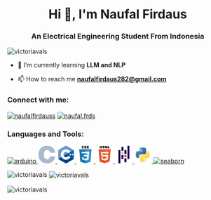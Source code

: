 <h1 align="center">Hi 👋, I'm Naufal Firdaus</h1>
<h3 align="center">An Electrical Engineering Student From Indonesia</h3>

<p align="left"> <img src="https://komarev.com/ghpvc/?username=victoriavals&label=Profile%20views&color=0e75b6&style=flat" alt="victoriavals" /> </p>

- 🌱 I’m currently learning **LLM and NLP**

- 📫 How to reach me **naufalfirdaus282@gmail.com**

<h3 align="left">Connect with me:</h3>
<p align="left">
<a href="https://linkedin.com/in/naufalfirdauss" target="blank"><img align="center" src="https://raw.githubusercontent.com/rahuldkjain/github-profile-readme-generator/master/src/images/icons/Social/linked-in-alt.svg" alt="naufalfirdauss" height="30" width="40" /></a>
<a href="https://instagram.com/naufal.frds" target="blank"><img align="center" src="https://raw.githubusercontent.com/rahuldkjain/github-profile-readme-generator/master/src/images/icons/Social/instagram.svg" alt="naufal.frds" height="30" width="40" /></a>
</p>

<h3 align="left">Languages and Tools:</h3>
<p align="left"> <a href="https://www.arduino.cc/" target="_blank" rel="noreferrer"> <img src="https://cdn.worldvectorlogo.com/logos/arduino-1.svg" alt="arduino" width="40" height="40"/> </a> <a href="https://www.cprogramming.com/" target="_blank" rel="noreferrer"> <img src="https://raw.githubusercontent.com/devicons/devicon/master/icons/c/c-original.svg" alt="c" width="40" height="40"/> </a> <a href="https://www.w3schools.com/cpp/" target="_blank" rel="noreferrer"> <img src="https://raw.githubusercontent.com/devicons/devicon/master/icons/cplusplus/cplusplus-original.svg" alt="cplusplus" width="40" height="40"/> </a> <a href="https://www.w3schools.com/css/" target="_blank" rel="noreferrer"> <img src="https://raw.githubusercontent.com/devicons/devicon/master/icons/css3/css3-original-wordmark.svg" alt="css3" width="40" height="40"/> </a> <a href="https://www.w3.org/html/" target="_blank" rel="noreferrer"> <img src="https://raw.githubusercontent.com/devicons/devicon/master/icons/html5/html5-original-wordmark.svg" alt="html5" width="40" height="40"/> </a> <a href="https://pandas.pydata.org/" target="_blank" rel="noreferrer"> <img src="https://raw.githubusercontent.com/devicons/devicon/2ae2a900d2f041da66e950e4d48052658d850630/icons/pandas/pandas-original.svg" alt="pandas" width="40" height="40"/> </a> <a href="https://www.python.org" target="_blank" rel="noreferrer"> <img src="https://raw.githubusercontent.com/devicons/devicon/master/icons/python/python-original.svg" alt="python" width="40" height="40"/> </a> <a href="https://seaborn.pydata.org/" target="_blank" rel="noreferrer"> <img src="https://seaborn.pydata.org/_images/logo-mark-lightbg.svg" alt="seaborn" width="40" height="40"/> </a> </p>

<p><img align="left" src="https://github-readme-stats.vercel.app/api/top-langs?username=victoriavals&show_icons=true&locale=en&layout=compact" alt="victoriavals" /></p>

<p>&nbsp;<img align="center" src="https://github-readme-stats.vercel.app/api?username=victoriavals&show_icons=true&locale=en" alt="victoriavals" /></p>

<p><img align="center" src="https://github-readme-streak-stats.herokuapp.com/?user=victoriavals&" alt="victoriavals" /></p>
